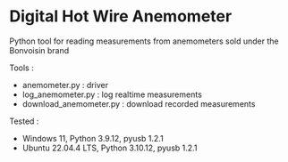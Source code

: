 # Digital Hot Wire Anemometer
Python tool for reading measurements from anemometers sold under the Bonvoisin brand

Tools : 
- anemometer.py : driver
- log_anemometer.py : log realtime measurements
- download_anemometer.py : download recorded measurements

Tested : 
- Windows 11, Python 3.9.12, pyusb 1.2.1
- Ubuntu 22.04.4 LTS, Python 3.10.12, pyusb 1.2.1

